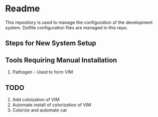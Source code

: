 # Readme

This repository is used to manage the configuration of the development system. Dotfile configuration files are managed in this repo.

## Steps for New System Setup


## Tools Requiring Manual Installation

1. Pathogen - Used to form VIM

## TODO

1. Add coloization of VIM
2. Automate install of colorization of VIM
3. Colorize and automate cat
